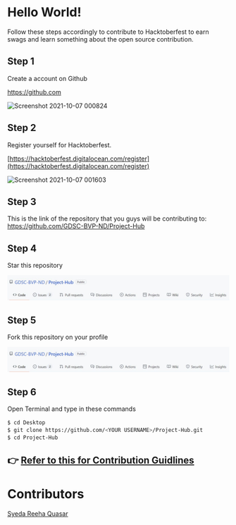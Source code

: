 # Hello World!
Follow these steps
accordingly to contribute to Hacktoberfest to earn swags and learn something about the open source contribution.

## Step 1 
Create a account on Github

https://github.com

![Screenshot 2021-10-07 000824](https://user-images.githubusercontent.com/34421801/136263700-2b49f846-9ce1-4db1-9fba-0d3ccfc97e38.jpg)


## Step 2 
Register yourself for Hacktoberfest.

[https://hacktoberfest.digitalocean.com/register](https://hacktoberfest.digitalocean.com/register)

![Screenshot 2021-10-07 001603](https://user-images.githubusercontent.com/34421801/136264323-9a9b374e-e324-4baf-913f-2d7a4bac436e.jpg)

## Step 3 
This is the link of the repository that you guys will be contributing to: https://github.com/GDSC-BVP-ND/Project-Hub

## Step 4 
Star this repository

![Project-Hub](./repo.JPG)

## Step 5 
Fork this repository on your profile

![Project-Hub](./repo.JPG)

## Step 6 
Open Terminal and type in these commands
```bash
$ cd Desktop
$ git clone https://github.com/<YOUR USERNAME>/Project-Hub.git
$ cd Project-Hub
```

## :point_right: [Refer to this for Contribution Guidlines](/Contribution-guide.pdf)

# Contributors
[Syeda Reeha Quasar](https://github.com/syedareehaquasar)